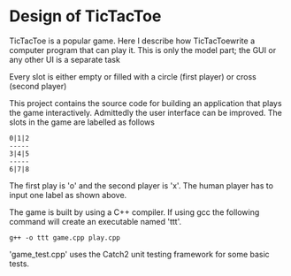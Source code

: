 # Design of TicTacToe

TicTacToe is a popular game. Here I describe how TicTacToewrite a computer 
program that can play it. This is only the model part; the GUI or any other UI
is a separate task

Every slot is either empty or filled with a circle (first player) or cross (second player)

This project contains the source code for building an application that plays the game interactively.
Admittedly the user interface can be improved. The  slots in the game are labelled as follows
	
	0|1|2
	-----
	3|4|5
	-----
	6|7|8

The first play is 'o' and the second player is 'x'. The human player has to input one label as shown above.

The game is built by using a C++ compiler. If using gcc the following command will create an executable named 'ttt'.

	g++ -o ttt game.cpp play.cpp

	
'game_test.cpp' uses the Catch2 unit testing framework for some basic tests.


